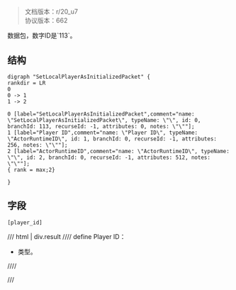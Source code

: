 # <!-- md:samp SetLocalPlayerAsInitializedPacket -->

> 文档版本：r/20_u7<br/>协议版本：662

<!-- md:samp SetLocalPlayerAsInitializedPacket -->数据包，数字ID是`113`。

## 结构

```viz
digraph "SetLocalPlayerAsInitializedPacket" {
rankdir = LR
0
0 -> 1
1 -> 2

0 [label="SetLocalPlayerAsInitializedPacket",comment="name: \"SetLocalPlayerAsInitializedPacket\", typeName: \"\", id: 0, branchId: 113, recurseId: -1, attributes: 0, notes: \"\""];
1 [label="Player ID",comment="name: \"Player ID\", typeName: \"ActorRuntimeID\", id: 1, branchId: 0, recurseId: -1, attributes: 256, notes: \"\""];
2 [label="ActorRuntimeID",comment="name: \"ActorRuntimeID\", typeName: \"\", id: 2, branchId: 0, recurseId: -1, attributes: 512, notes: \"\""];
{ rank = max;2}

}

```

## 字段

```title='SetLocalPlayerAsInitializedPacket'
[player_id]
```

/// html | div.result
//// define
Player ID：[<!-- md:samp ActorRuntimeID -->](../types/actorruntimeid.md)

- <!-- md:samp ActorRuntimeID -->类型。


////

///

